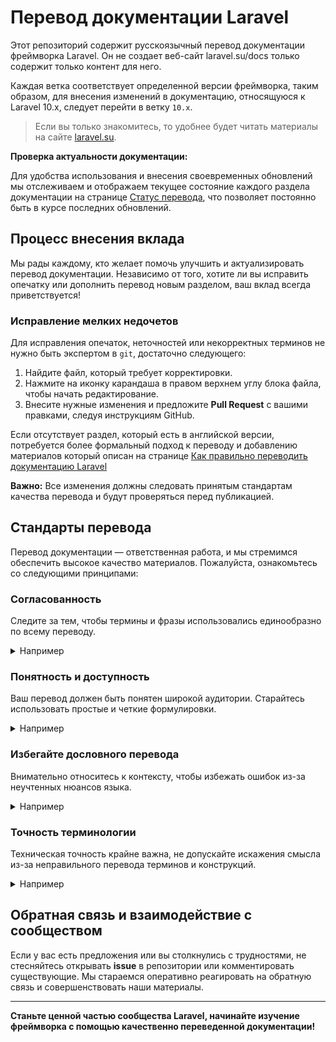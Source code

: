 # Перевод документации Laravel

Этот репозиторий содержит русскоязычный перевод документации фреймворка Laravel. 
Он не создает веб-сайт laravel.su/docs только содержит только контент для него.

Каждая ветка соответствует определенной версии фреймворка, таким образом, для внесения изменений в документацию,
относящуюся к Laravel 10.x, следует перейти в ветку `10.x`.

> Если вы только знакомитесь, то удобнее будет читать материалы на сайте [laravel.su](https://laravel.su/docs).

**Проверка актуальности документации:**

Для удобства использования и внесения своевременных обновлений мы отслеживаем и отображаем текущее состояние каждого
раздела документации на странице [Статус перевода](https://laravel.su/status), что позволяет постоянно быть в курсе
последних обновлений.

## Процесс внесения вклада

Мы рады каждому, кто желает помочь улучшить и актуализировать перевод документации.
Независимо от того, хотите ли вы исправить опечатку или дополнить перевод новым разделом, ваш вклад всегда
приветствуется!

### Исправление мелких недочетов

Для исправления опечаток, неточностей или некорректных терминов не нужно быть экспертом в `git`, достаточно следующего:

1. Найдите файл, который требует корректировки.
2. Нажмите на иконку карандаша в правом верхнем углу блока файла, чтобы начать редактирование.
3. Внесите нужные изменения и предложите **Pull Request** с вашими правками, следуя инструкциям GitHub.

Если отсутствует раздел, который есть в английской версии, потребуется более формальный подход к переводу и добавлению
материалов который описан на
странице [Как правильно переводить документацию Laravel](https://laravel.su/articles/rus-documentation-contribution-guide)

**Важно:** Все изменения должны следовать принятым стандартам качества перевода и будут проверяться перед публикацией.

## Стандарты перевода

Перевод документации — ответственная работа, и мы стремимся обеспечить высокое качество материалов. Пожалуйста,
ознакомьтесь со следующими принципами:

### Согласованность

Следите за тем, чтобы термины и фразы использовались единообразно по всему переводу.
<details><summary>Например</summary>

❌ **Плохой перевод:**
> Ввод новой записи в базу данных может быть совершен с помощью Eloquent моделей. Для обновления записи следует
> использовать метод `save`.

✅ **Хороший перевод:**
> Добавление новой записи в базу данных осуществляется через Eloquent модели. Для обновления существующей записи также
> используется метод `save`.


*Плохой перевод демонстрирует использование разных терминов ("ввод" и "обновление") для обозначения схожих операций, что
может сбивать с толку. Хороший перевод использует согласованный язык, делая текст более понятным.*
</details>


### Понятность и доступность

Ваш перевод должен быть понятен широкой аудитории. Старайтесь использовать простые и четкие формулировки. 
<details><summary>Например</summary>

❌ **Плохой перевод:**
> Фасады обеспечивают статичный интерфейс к классам, которые доступны в сервис-контейнере приложения.

✅ **Хороший перевод:**
> Фасады предоставляют удобный способ обращения к классам из контейнера служб Laravel, используя простой синтаксис, как
> при работе со статическими методами.

*Плохой перевод не дает читателю понимания зачем используются фасады и какой у них интерфейс. Хороший перевод доступным
языком объясняет преимущества использования фасадов.*
</details>

### Избегайте дословного перевода

Внимательно относитесь к контексту, чтобы избежать ошибок из-за неучтенных нюансов языка.
<details><summary>Например</summary>

❌ **Плохой перевод:**
> Если вы приведены когортой методов маршрутизации замысловатым образом, вы можете использовать контроллеры.

✅ **Хороший перевод:**
> Если ваши маршруты становятся сложными из-за большого количества логики обработки, стоит использовать контроллеры.

*Плохой перевод кажется неестественным и трудно понимается, в то время как хороший перевод корректно и понятно передает
суть предложения, сохраняя идиоматичность русского языка.*
</details>

### Точность терминологии

Техническая точность крайне важна, не допускайте искажения смысла из-за неправильного перевода терминов и конструкций.
<details><summary>Например</summary>

❌ **Плохой перевод:**
> Middleware это середина между запросом и ответом.

✅ **Хороший перевод:**
> Посредник (Middleware) — программный компонент, который выступает в роли фильтра между полученным запросом и
> отправляемым ответом.


*В плохом переводе термин "Middleware" некорректно интерпретирован, что затрудняет понимание его функции. Хороший
перевод точно объясняет роль Middleware в контексте запросов и ответов веб-приложения.*
</details>

## Обратная связь и взаимодействие с сообществом

Если у вас есть предложения или вы столкнулись с трудностями, не стесняйтесь открывать **issue** в репозитории или
комментировать существующие.
Мы стараемся оперативно реагировать на обратную связь и совершенствовать наши материалы.

---

**Станьте ценной частью сообщества Laravel, начинайте изучение фреймворка с помощью качественно переведенной
документации!**
